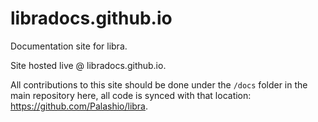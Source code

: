 # libradocs.github.io
Documentation site for libra. 

Site hosted live @ libradocs.github.io. 

All contributions to this site should be done under the `/docs` folder in the main repository here, all code is synced with that location: https://github.com/Palashio/libra. 

